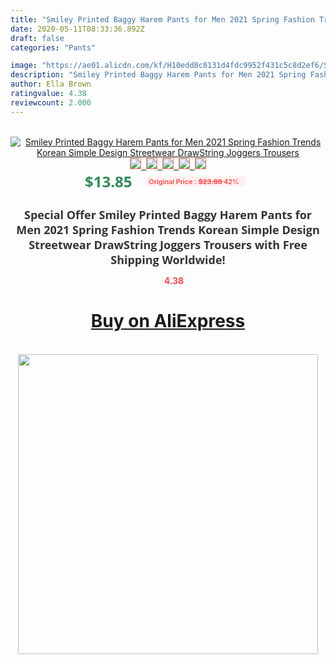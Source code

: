 ```yaml
---
title: "Smiley Printed Baggy Harem Pants for Men 2021 Spring Fashion Trends Korean Simple Design Streetwear DrawString Joggers Trousers"
date: 2020-05-11T08:33:36.892Z
draft: false
categories: "Pants"

image: "https://ae01.alicdn.com/kf/H10edd8c8131d4fdc9952f431c5c8d2ef6/Smiley-Printed-Baggy-Harem-Pants-for-Men-2021-Spring-Fashion-Trends-Korean-Simple-Design-Streetwear-DrawString.jpg"
description: "Smiley Printed Baggy Harem Pants for Men 2021 Spring Fashion Trends Korean Simple Design Streetwear DrawString Joggers Trousers"
author: Ella Brown
ratingvalue: 4.38
reviewcount: 2.000
---
```

<br>
<div style="text-align: center;">
<a href="https://s.click.aliexpress.com/e/_AeUSvR" target="_blank" rel="nofollow noopener noreferrer"><img alt="Smiley Printed Baggy Harem Pants for Men 2021 Spring Fashion Trends Korean Simple Design Streetwear DrawString Joggers Trousers" class="magnifier-image" src="https://ae01.alicdn.com/kf/H10edd8c8131d4fdc9952f431c5c8d2ef6/Smiley-Printed-Baggy-Harem-Pants-for-Men-2021-Spring-Fashion-Trends-Korean-Simple-Design-Streetwear-DrawString.jpg_640x640.jpg">
<br>
<img style="border:1px solid salmon" src="https://ae01.alicdn.com/kf/H10edd8c8131d4fdc9952f431c5c8d2ef6/Smiley-Printed-Baggy-Harem-Pants-for-Men-2021-Spring-Fashion-Trends-Korean-Simple-Design-Streetwear-DrawString.jpg_120x120.jpg">&nbsp;&nbsp;<img style="border:1px solid salmon" src="https://ae01.alicdn.com/kf/H6c10ae93f9be47538c70de3a32b7a8a8T/Smiley-Printed-Baggy-Harem-Pants-for-Men-2021-Spring-Fashion-Trends-Korean-Simple-Design-Streetwear-DrawString.jpg_120x120.jpg">&nbsp;&nbsp;<img style="border:1px solid salmon" src="https://ae01.alicdn.com/kf/H82dce1b2ccf14ae78023b1a3fb925a87X/Smiley-Printed-Baggy-Harem-Pants-for-Men-2021-Spring-Fashion-Trends-Korean-Simple-Design-Streetwear-DrawString.jpg_120x120.jpg">&nbsp;&nbsp;<img style="border:1px solid salmon" src="https://ae01.alicdn.com/kf/H1f0ce9dfe0ba4d6fadd991a0c1f84a3as/Smiley-Printed-Baggy-Harem-Pants-for-Men-2021-Spring-Fashion-Trends-Korean-Simple-Design-Streetwear-DrawString.jpg_120x120.jpg">&nbsp;&nbsp;<img style="border:1px solid salmon" src="https://ae01.alicdn.com/kf/Ha452f757052449018fc1a3d5584bd4355/Smiley-Printed-Baggy-Harem-Pants-for-Men-2021-Spring-Fashion-Trends-Korean-Simple-Design-Streetwear-DrawString.jpg_120x120.jpg"></a></div><br0>
<div style="text-align: center;"><span style="background-color: white; border: 0px; box-sizing: border-box; color: seagreen; display: inline-block; font-family: &quot;open sans&quot; , &quot;arial&quot; , &quot;helvetica&quot; , sans-serif , &quot;heiti&quot;; font-size: 24px; font-stretch: inherit; font-weight: 700; line-height: inherit; margin: 0px 10px 0px 0px; padding: 0px; vertical-align: middle;">$13.85 </span>
<span style="background: rgb(255 , 241 , 241); border-radius: 3px; border: 0px; box-sizing: border-box; color: #ff4747; display: inline-block; font-family: inherit; font-size: 12px; font-stretch: inherit; font-style: inherit; font-variant: inherit; font-weight: 600; line-height: inherit; margin: 0px; padding: 2px 5px; transform: scale(0.9); vertical-align: middle;">Original Price : <b style="text-decoration: line-through;">$23.88 </b> 42%&nbsp;&nbsp;</span></div>
<h1 style="color: #333333; display: inline-block; font-family: &quot;open sans&quot; , &quot;arial&quot; , &quot;helvetica&quot; , sans-serif , &quot;heiti&quot;; font-size: 18px; font-stretch: inherit; font-weight: 700; text-align: center;">Special Offer Smiley Printed Baggy Harem Pants for Men 2021 Spring Fashion Trends Korean Simple Design Streetwear DrawString Joggers Trousers with Free Shipping Worldwide!</h1>
<div style="color: #ff4747; text-align: center;">
<img src="https://4.bp.blogspot.com/-M0ZcTcb-5uY/XleCXlxnR4I/AAAAAAAAAEc/OrjgMkXV1oMQFaCRZj5HQwOCBcu3w1FegCPcBGAYYCw/s1600/star.png" style="height: 15px;">&nbsp;<b>4.38</b></div>
<div class="button_cont" align="center"><a class="buynow_a" href="https://s.click.aliexpress.com/e/_AeUSvR" target="_blank" rel="nofollow noopener noreferrer"><H1>Buy on AliExpress</H1></a></div><br>
<div class="separator" style="clear: both; text-align: center;">
<img src="https://lh3.googleusercontent.com/-pTy5HemUv9M/XlePHvY0dAI/AAAAAAAAAE4/0nX5iRUoIWY8eMW9Dpxeirr157OZliDIgCLcBGAsYHQ/s1600/badge.gif" width="480">
</div>
